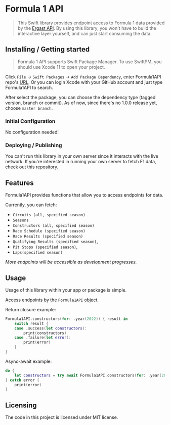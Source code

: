 
# Formula 1 API

> This Swift library provides endpoint access to Formula 1 data provided by the [Ergast API](https://ergast.com/mrd/). By using this library, you won't have to build the interactive layer yourself, and can just start consuming the data. 

## Installing / Getting started

> Formula 1 API supports Swift Package Manager. To use SwiftPM, you should use Xcode 11 to open your project. 

Click `File` -> `Swift Packages` -> `Add Package Dependency`, enter Formula1API repo's [URL](https://github.com/gionoa/Formula1API.git). Or you can login Xcode with your GitHub account and just type Formula1API to search.

After select the package, you can choose the dependency type (tagged version, branch or commit). As of now, since there's no 1.0.0 release yet, choose `master branch`.

### Initial Configuration

No configuration needed! 

### Deploying / Publishing

You can't run this library in your own server since it interacts with the live network. If you're interested in running your own server to fetch F1 data, check out this [repository](https://github.com/Edivad99/NJS-ErgastF1API).

## Features

Formula1API provides functions that allow you to access endpoints for data. 

Currently, you can fetch: 
* `Circuits (all, specified season)`
* `Seasons`
* `Constructors (all, specified season)`
* `Race Schedule (specified season)`
* `Race Results (specified season)`
* `Qualifying Results (specified season)`,
* `Pit Stops (specified season)`, 
* `Laps(specified season)`

*More endpoints will be accessible as development progresses.* 

## Usage

Usage of this library within your app or package is simple. 

Access endpoints by the `Formula1API` object. 

Return closure example: 
```swift
Formula1API.constructors(for: .year(2022)) { result in
    switch result {
    case .success(let constructors):
        print(constructors)
    case .failure(let error):
        print(error)
    }
}

```

Async-await example:
```swift
do {
    let constructors = try await Formula1API.constructors(for: .year(2022))
} catch error {
    print(error)
}
```

## Licensing

The code in this project is licensed under MIT license.
